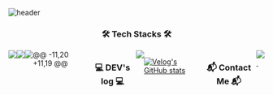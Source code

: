 ![header](https://capsule-render.vercel.app/api?type=waving&color=auto&height=300&section=header&text=Welcome%20to%20Han%20Mei's%20GitHub👋&fontSize=40)

<h3 align="center"> 🛠️ Tech Stacks 🛠️ </h3>
<div style="display:flex; flex-direction:row;">
    <img src="https://img.shields.io/badge/javascript-%23323330.svg?style=for-the-badge&logo=javascript&logoColor=%23F7DF1E" />
    <img src="https://img.shields.io/badge/Solidity-%23363636.svg?style=for-the-badge&logo=solidity&logoColor=white" />
    <img src="https://img.shields.io/badge/react-%2320232a.svg?style=for-the-badge&logo=react&logoColor=%2361DAFB" />
	@@ -11,20 +11,19 @@
<!--![Solidity](https://img.shields.io/badge/Solidity-%23363636.svg?style=for-the-badge&logo=solidity&logoColor=white)-->
<!--![React](https://img.shields.io/badge/react-%2320232a.svg?style=for-the-badge&logo=react&logoColor=%2361DAFB)-->

<h3 align="center"> 💻 DEV's log 💻 </h3>
<div style="display:flex; flex-direction:row;">
    <a href="https://velog.io/@learnbuildgrow">
        <img src="https://img.shields.io/badge/
        Velog-20c997?style=for-the-badge&logo=Vimeo&logoColor=white"> 
    </a>

[![Velog's GitHub stats](https://velog-readme-stats.vercel.app/api?name=learnbuildgrow)](https://github.com/eungyeole/velog-readme-stats)
</div><br>

<h3 align="center"> 📬️ Contact Me 📬 </h3>
<div style="display:flex; flex-direction:row;">
    <a href="mailto:hansuyeon.dev@gmail.com">
    <img
      src="https://img.shields.io/badge/hansuyeon.dev@gmail.com-D14836?style=for-the-badge&logo=gmail&logoColor=white"/>&nbsp
  </a>
</div>
